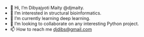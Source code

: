 - 👋 Hi, I’m Dibyajyoti Maity @djmaity.
- 👀 I’m interested in structural bioinformatics.
- 🌱 I’m currently learning deep learning.
- 💞️ I’m looking to collaborate on any interesting Python project.
- 📫 How to reach me djdibs@gmail.com

<!---
djmaity/djmaity is a ✨ special ✨ repository because its `README.md` (this file) appears on your GitHub profile.
You can click the Preview link to take a look at your changes.
--->
